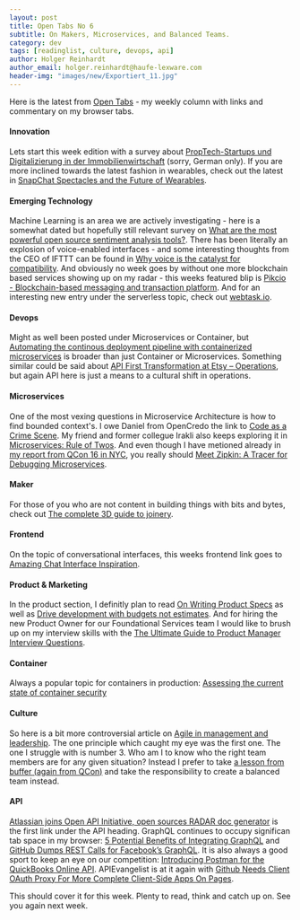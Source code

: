```yaml
---
layout: post
title: Open Tabs No 6
subtitle: On Makers, Microservices, and Balanced Teams.
category: dev
tags: [readinglist, culture, devops, api]
author: Holger Reinhardt
author_email: holger.reinhardt@haufe-lexware.com 
header-img: "images/new/Exportiert_11.jpg"
---
```


Here is the latest from [Open Tabs](http://dev.haufe.com/meta/category/opinion/) - my weekly column with links and commentary on my browser tabs.
 
#### Innovation
Lets start this week edition with a survey about [PropTech-Startups und Digitalizierung in der Immobilienwirtschaft](http://www.zia-deutschland.de/pressemeldung/studie-von-zia-und-ey-proptech-startups-und-grownups-entern-immobilienwirtschaft/) (sorry, German only). If you are more inclined towards the latest fashion in wearables, check out the latest in
[SnapChat Spectacles and the Future of Wearables](https://stratechery.com/2016/snapchat-spectacles-and-the-future-of-wearables/).

#### Emerging Technology
Machine Learning is an area we are actively investigating - here is a somewhat dated but hopefully still relevant survey on [What are the most powerful open source sentiment analysis tools?](https://breakthroughanalysis.com/2012/01/08/what-are-the-most-powerful-open-source-sentiment-analysis-tools/). There has been literally an explosion of voice-enabled interfaces - and some interesting thoughts from the CEO of IFTTT can be found in 
[Why voice is the catalyst for compatibility](https://medium.com/startup-grind/why-voice-is-the-catalyst-for-compatibility-bec7cc7e5d57#.p2cnovhdl). And obviously no week goes by without one more blockchain based services showing up on my radar - this weeks featured blip is [Pikcio - Blockchain-based messaging and transaction platform](https://www.matchupbox.com). And for an interesting new entry under the serverless topic, check out [webtask.io](https://webtask.io/docs/how).

#### Devops
Might as well been posted under Microservices or Container, but [Automating the continous deployment pipeline with containerized microservices](http://public.ludekvesely.cz/the-devops-2-toolkit.pdf) is broader than just Container or Microservices. Something similar could be said about [API First Transformation at Etsy – Operations](https://codeascraft.com/2016/09/26/api-first-transformation-at-etsy-operations/), but again API here is just a means to a cultural shift in operations.

#### Microservices
One of the most vexing questions in Microservice Architecture is how to find  bounded context's. I owe Daniel from OpenCredo the link to [Code as a Crime Scene](http://www.adamtornhill.com/articles/crimescene/codeascrimescene.htm). My friend and former collegue Irakli also keeps exploring it in [Microservices: Rule of Twos](http://www.freshblurbs.com/blog/2016/10/09/microservicies-rule-of-twos.html). And even though I have metioned already in [my report from QCon 16 in NYC](http://dev.haufe.com/qcon-ny-summary/#think-before-you-tool), you really should [Meet Zipkin: A Tracer for Debugging Microservices](http://thenewstack.io/meet-zipkin-tracer-debugging-microservices/).

#### Maker
For those of you who are not content in building things with bits and bytes, check out [The complete 3D guide to joinery](https://twitter.com/TheJoinery_jp).

#### Frontend
On the topic of conversational interfaces, this weeks frontend link goes to [Amazing Chat Interface Inspiration](https://medium.muz.li/amazing-chat-interface-inspiration-9ce35222b93a#.mti7whgp5).

#### Product & Marketing
In the product section, I definitly plan to read [On Writing Product Specs](https://goberoi.com/on-writing-product-specs-5ca697b992fd#.q706rrtke) as well as [Drive development with budgets not estimates](https://signalvnoise.com/posts/3746-drive-development-with-budgets-not-estimates). And for hiring the new Product Owner for our Foundational Services team I would like to brush up on my interview skills with the [The Ultimate Guide to Product Manager Interview Questions](http://www.venturegrit.com/how-to-interview-a-product-manager-the-ultimate-guide/).

#### Container
Always a popular topic for containers in production: [Assessing the current state of container security](http://thenewstack.io/assessing-the-state-current-container-security/)

#### Culture
So here is a bit more controversial article on [Agile in management and leadership](http://alistair.cockburn.us/Agile+in+management+and+leadership). The one principle which caught my eye was the first one. The one I struggle with is number 3. Who am I to know who the right team members are for any given situation? Instead I prefer to take [a lesson from buffer (again from QCon)](http://dev.haufe.com/qcon-ny-summary/#learnings-from-a-culture-first-startup) and take the responsibility to create a balanced team instead. 

#### API
[Atlassian joins Open API Initiative, open sources RADAR doc generator](https://developer.atlassian.com/blog/2016/05/open-api-initiative/) is the first link under the API heading. GraphQL continues to occupy significan tab space in my browser: [5 Potential Benefits of Integrating GraphQL](http://nordicapis.com/5-potential-benefits-integrating-graphql/) and
[GitHub Dumps REST Calls for Facebook’s GraphQL](http://thenewstack.io/github-dumps-rest-graphql-api/). It is also always a good sport to keep an eye on our competition: [Introducing Postman for the QuickBooks Online API](https://developer.intuit.com/hub/blog/2016/09/19/introducing-postman-quickbooks-online-api). APIEvangelist is at it again with [Github Needs Client OAuth Proxy For More Complete Client-Side Apps On Pages](http://apievangelist.com/2016/09/27/github-needs-client-oauth-proxy-for-more-complete-clientside-apps-on-pages/).

This should cover it for this week. Plenty to read, think and catch up on. See you again next week.

